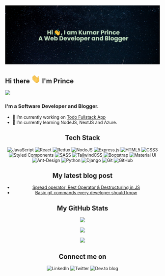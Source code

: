 <!--
**princekr96/princekr96** is a ✨ _special_ ✨ repository because its `README.md` (this file) appears on your GitHub profile.
Here are some ideas to get you started:
- 🔭 I’m currently working on ...
- 🌱 I’m currently learning ...
- 👯 I’m looking to collaborate on ...
- 🤔 I’m looking for help with ...
- 💬 Ask me about ...
- 📫 How to reach me: ...
- 😄 Pronouns: ...
- ⚡ Fun fact: ...
-->

[![MasterHead](https://github.com/princekr96/princekr96/blob/main/images/banner.png)](https://github.com/princekr96/princekr96/blob/main/images/banner.png)

## Hi there <img src="https://raw.githubusercontent.com/ABSphreak/ABSphreak/master/gifs/Hi.gif" width="30px"> I'm Prince
![](https://komarev.com/ghpvc/?username=princekr96)

### I'm a Software Developer and Blogger.

- 🔭 I’m currently working on [Todo Fullstack App](https://github.com/PayalSasmal10/ToDo-FullStack)
- 🌱 I’m currently learning NodeJS, NextJS and Azure.


<h2 align="center">Tech Stack</h2>
  <p align="center">
  <img alt="JavaScript" src="https://img.shields.io/badge/javascript-%23323330.svg?style=for-the-badge&logo=javascript&logoColor=%23F7DF1E"/>
  <img alt="React" src="https://img.shields.io/badge/react-%2320232a.svg?style=for-the-badge&logo=react&logoColor=%2361DAFB"/>
  <img alt="Redux" src="https://img.shields.io/badge/redux-%23593d88.svg?style=for-the-badge&logo=redux&logoColor=white"/>
  <img alt="NodeJS" src="https://img.shields.io/badge/node.js-%2343853D.svg?style=for-the-badge&logo=node-dot-js&logoColor=white"/>
  <img alt="Express.js" src="https://img.shields.io/badge/express.js-%23404d59.svg?style=for-the-badge&logo=express&logoColor=%2361DAFB"/>
  <img alt="HTML5" src="https://img.shields.io/badge/html5-%23E34F26.svg?style=for-the-badge&logo=html5&logoColor=white"/>
  <img alt="CSS3" src="https://img.shields.io/badge/css3-%231572B6.svg?style=for-the-badge&logo=css3&logoColor=white"/>
  <img alt="Styled Components" src="https://img.shields.io/badge/styled--components-DB7093?style=for-the-badge&logo=styled-components&logoColor=white"/>
  <img alt="SASS" src="https://img.shields.io/badge/SASS-hotpink.svg?style=for-the-badge&logo=SASS&logoColor=white"/>
  <img alt="TailwindCSS" src="https://img.shields.io/badge/tailwindcss-%2338B2AC.svg?style=for-the-badge&logo=tailwind-css&logoColor=white"/>
  <img alt="Bootstrap" src="https://img.shields.io/badge/bootstrap-%23563D7C.svg?style=for-the-badge&logo=bootstrap&logoColor=white"/>
  <img alt="Material UI" src="https://img.shields.io/badge/materialui-%230081CB.svg?style=for-the-badge&logo=material-ui&logoColor=white"/>
  <img alt="Ant-Design" src="https://img.shields.io/badge/-AntDesign-%230170FE?style=for-the-badge&logo=ant-design&logoColor=white"/>
  <img alt="Python" src="https://img.shields.io/badge/python-%2314354C.svg?style=for-the-badge&logo=python&logoColor=white"/>
  <img alt="Django" src="https://img.shields.io/badge/django-%23092E20.svg?style=for-the-badge&logo=django&logoColor=white"/>
  <img alt="Git" src="https://img.shields.io/badge/git-%23F05033.svg?style=for-the-badge&logo=git&logoColor=white"/>
  <img alt="GitHub" src="https://img.shields.io/badge/github-%23121011.svg?style=for-the-badge&logo=github&logoColor=white"/>
  </p>


<h2 align="center">My latest blog post</h2>
<ul align="center" list-style-position="inside">
  <li><a href="https://dev.to/princekr700/spread-operator-rest-operator-destructuring-in-js-4nbg">Spread operator, Rest Operator & Destructuring in JS</a></li>
  <li><a href="https://dev.to/princekr700/basic-git-commands-every-developer-should-know-1854">Basic git commands every developer should know</a></li>
</ul>


<h2 align="center">My GitHub Stats</h2>

<p align="center">
  <img src="https://github-readme-stats.vercel.app/api?username=princekr96&show_icons=true&theme=dark">
</p>

<p align="center">
  <img src="https://github-readme-stats.vercel.app/api/top-langs/?username=princekr96&&langs_count=3&&theme=dark">
</p>

<p align="center">
  <img src="https://github-profile-trophy.vercel.app/?username=princekr96&theme=gruvbox">
</p>


<h2 align="center">Connect me on</h2>

<p align="center">
  <img alt="LinkedIn" src="https://img.shields.io/badge/linkedin-%230077B5.svg?style=for-the-badge&logo=linkedin&logoColor=white">
  <img alt="Twitter" src="https://img.shields.io/badge/<princekr700>-%231DA1F2.svg?style=for-the-badge&logo=Twitter&logoColor=white" >
  <img alt="Dev.to blog" src="https://img.shields.io/badge/dev.to-princekr700?style=for-the-badge&logo=dev.to&logoColor=white" >
</p>

<!-- ### Let's connect
- [Linkedin](https://www.linkedin.com/in/kumar-prince-697650b1/)
- [Twitter](https://twitter.com/princekr700)
- [DEV](https://dev.to/princekr700) -->
